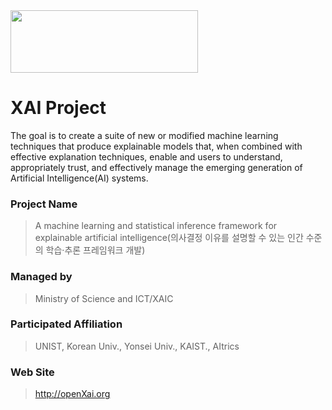 <img src="http://xai.unist.ac.kr/static/img/XAIC_logo.png" width="300" height="100">

# XAI Project 

The goal is to create a suite of new or modified machine learning techniques that produce explainable models that, when combined with effective explanation techniques, enable and users to understand, appropriately trust, and effectively manage the emerging generation of Artificial Intelligence(AI) systems.

### **Project Name** 
> A machine learning and statistical inference framework for explainable artificial intelligence(의사결정 이유를 설명할 수 있는 인간 수준의 학습·추론 프레임워크 개발)
### **Managed by** 
> Ministry of Science and ICT/XAIC
### **Participated Affiliation** 
> UNIST, Korean Univ., Yonsei Univ., KAIST., AItrics
### **Web Site** 
> <http://openXai.org>